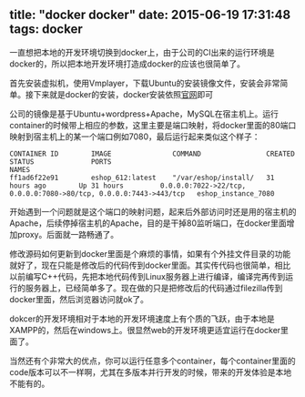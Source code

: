 title: "docker docker"
date: 2015-06-19 17:31:48
tags: docker
---
一直想把本地的开发环境切换到docker上，由于公司的CI出来的运行环境是docker的，所以把本地开发环境打造成docker的应该也很简单了。

首先安装虚拟机，使用Vmplayer，下载Ubuntu的安装镜像文件，安装会非常简单。接下来就是docker的安装，docker安装依照[官网](https://docs.docker.com/installation/ubuntulinux/)即可

公司的镜像是基于Ubuntu+wordpress+Apache，MySQL在宿主机上。运行container的时候带上相应的参数，这里主要是端口映射，将docker里面的80端口映射到宿主机上的某一个端口例如7080，最后运行起来类似这个样子：
```
CONTAINER ID        IMAGE               COMMAND                CREATED             STATUS              PORTS                                                               NAMES
ff1ad6f22e91        eshop_612:latest    "/var/eshop/install/   31 hours ago        Up 31 hours         0.0.0.0:7022->22/tcp, 0.0.0.0:7080->80/tcp, 0.0.0.0:7443->443/tcp   eshop_instance_7080  
```
开始遇到一个问题就是这个端口的映射问题，起来后外部访问时还是用的宿主机的Apache，后续停掉宿主机的Apache，目的是干掉80监听端口，在docker里面增加proxy。后面就一路畅通了。

修改源码如何更新到docker里面是个麻烦的事情，如果有个外挂文件目录的功能就好了，现在只能是修改后的代码传到docker里面。其实传代码也很简单，相比以前编写C++代码，先把本地代码传到Linux服务器上进行编译，编译完再传到运行的服务器上，已经简单多了。现在做的只是把修改后的代码通过filezilla传到docker里面，然后浏览器访问就ok了。

dokcer的开发环境相对于本地的开发环境速度上有个质的飞跃，由于本地是XAMPP的，然后在windows上。很显然web的开发环境更适宜运行在docker里面了。

当然还有个非常大的优点，你可以运行任意多个container，每个container里面的code版本可以不一样啊，尤其在多版本并行开发的时候，带来的开发体验是本地不能有的。

